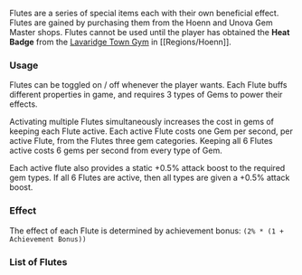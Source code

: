 Flutes are a series of special items each with their own beneficial effect. Flutes are gained by purchasing them from the Hoenn and Unova Gem Master shops. Flutes cannot be used until the player has obtained the **Heat Badge** from the [Lavaridge Town Gym](#!Gyms/Lavaridge_Town) in [[Regions/Hoenn]].

### Usage
Flutes can be toggled on / off whenever the player wants. Each Flute buffs different properties in game, and requires 3 types of Gems to power their effects.

Activating multiple Flutes simultaneously increases the cost in gems of keeping each Flute active. Each active Flute costs one Gem per second, per active Flute, from the Flutes three gem categories. Keeping all 6 Flutes active costs 6 gems per second from every type of Gem.

Each active flute also provides a static +0.5% attack boost to the required gem types. If all 6 Flutes are active, then all types are given a +0.5% attack boost.

### Effect

The effect of each Flute is determined by achievement bonus:
`(2% * (1 + Achievement Bonus))`

### List of Flutes
